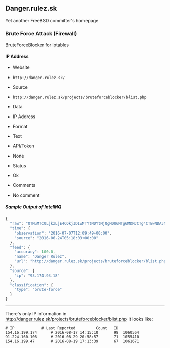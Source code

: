 ## Danger.rulez.sk

Yet another FreeBSD committer's homepage

### Brute Force Attack (Firewall)

BruteForceBlocker for iptables

#### IP Address
>
* Website
 - `http://danger.rulez.sk/`
* Source
 - `http://danger.rulez.sk/projects/bruteforceblocker/blist.php`
* Data
 - IP Address
* Format
 - Text
* API/Token
 - None
* Status
 - Ok
* Comments
 - No comment

##### Sample Output of IntelMQ

```javascript
{
  "raw": "OTMuMTc0LjkzLjE4CQkjIDIwMTYtMDYtMjQgMDU6MTg6MDMJCTg4CTEwNDA3NjI=",
  "time": {
    "observation": "2016-07-07T12:09:49+00:00",
    "source": "2016-06-24T05:18:03+00:00"
  },
  "feed": {
    "accuracy": 100.0,
    "name": "Danger Rulez",
    "url": "http://danger.rulez.sk/projects/bruteforceblocker/blist.php"
  },
  "source": {
    "ip": "93.174.93.18"
  },
  "classification": {
    "type": "brute-force"
  }
}
```

----

There's only IP information in http://danger.rulez.sk/projects/bruteforceblocker/blist.php
It looks like:

	# IP			# Last Reported			Count	ID
	154.16.199.174		# 2016-08-17 14:15:10		98	1060564
	91.224.160.106		# 2016-08-29 20:58:57		71	1055410
	154.16.199.47		# 2016-08-19 17:13:39		67	1061671